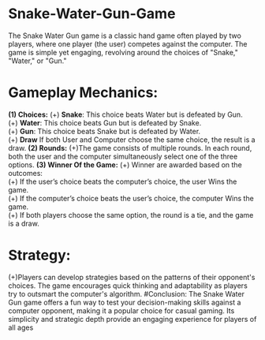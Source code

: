 # Snake-Water-Gun-Game
The Snake Water Gun game is a classic hand game often played by two players, where one player (the user) competes against the computer. The game is simple yet engaging, revolving around the choices of "Snake," "Water," or "Gun."
# Gameplay Mechanics:
**(1) Choices:**
(+) **Snake**: This choice beats Water but is defeated by Gun. <br>
(+) **Water**: This choice beats Gun but is defeated by Snake.<br>
(+) **Gun**: This choice beats Snake but is defeated by Water.<br>
(+) **Draw** If both User and Computer choose the same choice, the result is a draw.
**(2) Rounds:**
(+)The game consists of multiple rounds. In each round, both the user and the computer simultaneously select one of the three options.
**(3) Winner Of the Game:**
(+) Winner are awarded based on the outcomes:<br>
(+) If the user’s choice beats the computer’s choice, the user Wins the game.<br>
(+) If the computer’s choice beats the user’s choice, the computer Wins the game.<br>
(+) If both players choose the same option, the round is a tie, and the game is a draw.<br>
# Strategy:
(+)Players can develop strategies based on the patterns of their opponent's choices. The game encourages quick thinking and adaptability as players try to outsmart the computer's algorithm.
#Conclusion:
The Snake Water Gun game offers a fun way to test your decision-making skills against a computer opponent, making it a popular choice for casual gaming. Its simplicity and strategic depth provide an engaging experience for players of all ages
